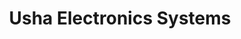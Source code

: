 ---
title: "Usha Electronics Systems"
url: /koottanad/usha-electronics-systems/
shop: electronics
---